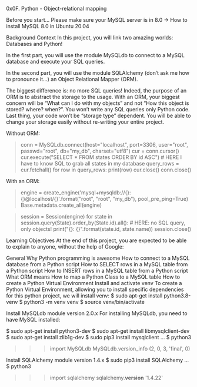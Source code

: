 0x0F. Python - Object-relational mapping

Before you start…
Please make sure your MySQL server is in 8.0 -> How to install MySQL 8.0 in Ubuntu 20.04

Background Context
In this project, you will link two amazing worlds: Databases and Python!

In the first part, you will use the module MySQLdb to connect to a MySQL database and execute your SQL queries.

In the second part, you will use the module SQLAlchemy (don’t ask me how to pronounce it…) an Object Relational Mapper (ORM).

The biggest difference is: no more SQL queries! Indeed, the purpose of an ORM is to abstract the storage to the usage. With an ORM, your biggest concern will be “What can I do with my objects” and not “How this object is stored? where? when?”. You won’t write any SQL queries only Python code. Last thing, your code won’t be “storage type” dependent. You will be able to change your storage easily without re-writing your entire project.

Without ORM:
> conn = MySQLdb.connect(host="localhost", port=3306, user="root", passwd="root", db="my_db", charset="utf8")
> cur = conn.cursor()
> cur.execute("SELECT * FROM states ORDER BY id ASC") # HERE I have to know SQL to grab all states in my database
> query_rows = cur.fetchall()
> for row in query_rows:
>     print(row)
> cur.close()
> conn.close()

With an ORM:
> engine = create_engine('mysql+mysqldb://{}:{}@localhost/{}'.format("root", "root", "my_db"), pool_pre_ping=True)
> Base.metadata.create_all(engine)

> session = Session(engine)
> for state in session.query(State).order_by(State.id).all(): # HERE: no SQL query, only objects!
>     print("{}: {}".format(state.id, state.name))
> session.close()

Learning Objectives
At the end of this project, you are expected to be able to explain to anyone, without the help of Google:

General
Why Python programming is awesome
How to connect to a MySQL database from a Python script
How to SELECT rows in a MySQL table from a Python script
How to INSERT rows in a MySQL table from a Python script
What ORM means
How to map a Python Class to a MySQL table
How to create a Python Virtual Environment
Install and activate venv
To create a Python Virtual Environment, allowing you to install specific dependencies for this python project, we will install venv:
$ sudo apt-get install python3.8-venv
$ python3 -m venv venv
$ source venv/bin/activate

Install MySQLdb module version 2.0.x
For installing MySQLdb, you need to have MySQL installed: 

$ sudo apt-get install python3-dev
$ sudo apt-get install libmysqlclient-dev
$ sudo apt-get install zlib1g-dev
$ sudo pip3 install mysqlclient
...
$ python3
>>> import MySQLdb
>>> MySQLdb.version_info 
(2, 0, 3, 'final', 0)

Install SQLAlchemy module version 1.4.x
$ sudo pip3 install SQLAlchemy
...
$ python3
>>> import sqlalchemy
>>> sqlalchemy.__version__ 
'1.4.22'
